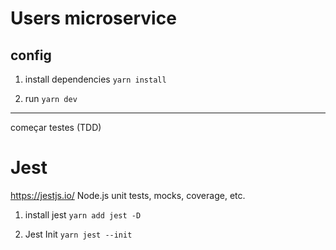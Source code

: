 # Users microservice

## config
1. install dependencies
``yarn install``

2. run
``yarn dev``

----------------------

começar testes (TDD)
# Jest
https://jestjs.io/
Node.js unit tests, mocks, coverage, etc.

1. install jest
``yarn add jest -D``

2. Jest Init
``yarn jest --init``